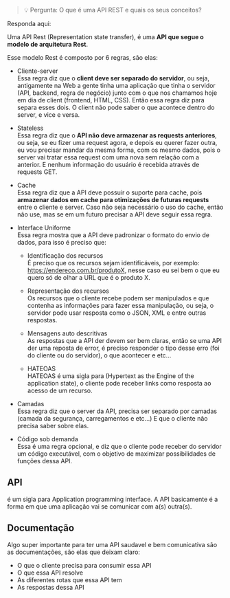 > 💡 Pergunta: O que é uma API REST e quais os seus conceitos?

Responda aqui:<br/>

Uma API Rest (Representation state transfer), é uma **API que segue o modelo de arquitetura Rest**.<br/>

Esse modelo Rest é composto por 6 regras, são elas:<br/>
- Cliente-server<br/>
    Essa regra diz que o **client deve ser separado do servidor**, ou seja, antigamente na Web a gente tinha uma aplicação que tinha o servidor (API, backend, regra de negócio) junto com o que nos chamamos hoje em dia de client (frontend, HTML, CSS). Então essa regra diz para separa esses dois. O client não pode saber o que acontece dentro do server, e vice e versa.<br/>
- Stateless<br/>
    Essa regra diz que o **API não deve armazenar as requests anteriores**, ou seja, se eu fizer uma request agora, e depois eu querer fazer outra, eu vou precisar mandar da mesma forma, com os mesmo dados, pois o server vai tratar essa request com uma nova sem relação com a anterior. E nenhum informação do usuário é recebida através de requests GET.

- Cache<br/>
    Essa regra diz que a API deve possuir o suporte para cache, pois **armazenar dados em cache para otimizações de futuras requests** entre o cliente e server. Caso não seja necessário o uso do cache, então não use, mas se em um futuro precisar a API deve seguir essa regra.

- Interface Uniforme <br/>
    Essa regra mostra que a API deve padronizar o formato do envio de dados,  para isso é preciso que:

    - Identificação dos recursos<br/>
        É preciso que os recursos sejam identificáveis, por exemplo: https://endereco.com.br/produtoX, nesse caso eu sei bem o que eu quero só de olhar a URL que é o produto X.

    - Representação dos recursos<br/>
        Os recursos que o cliente recebe podem ser manipulados e que contenha as informações para fazer essa manipulação, ou seja, o servidor pode usar resposta como o JSON, XML e entre outras respostas.

    - Mensagens auto descritivas<br/>
        As respostas que a API der devem ser bem claras, então se uma API der uma reposta de error, é preciso responder o tipo desse erro (foi do cliente ou do servidor), o que acontecer e etc...

    - HATEOAS<br/>
        HATEOAS é uma sigla para (Hypertext as the Engine of the application state), o cliente pode receber links como resposta ao acesso de um recurso.

- Camadas<br/>
    Essa regra diz que o server da API, precisa ser separado por camadas (camada da segurança, carregamentos e etc...) E que o cliente não precisa saber sobre elas.

- Código sob demanda<br/>
    Essa é uma regra opcional, e diz que o cliente pode receber do servidor um código executável, com o objetivo de maximizar possibilidades de funções dessa API.

## API

é um sigla para Application programming interface. A API basicamente é a forma em que uma aplicação vai se comunicar com a(s) outra(s).

## Documentação

Algo super importante para ter uma API saudavel e bem comunicativa são as documentações, são elas que deixam claro:

- O que o cliente precisa para consumir essa API
- O que essa API resolve
- As diferentes rotas que essa API tem
- As respostas dessa API